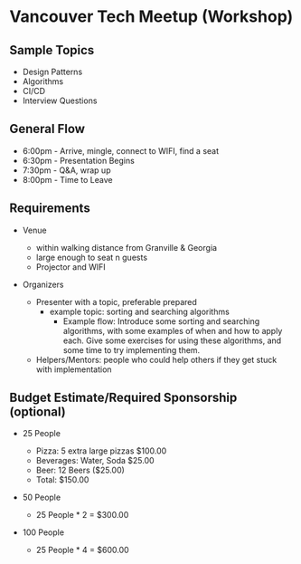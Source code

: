 # Vancouver Tech Meetup (Workshop)

## Sample Topics

  * Design Patterns
  * Algorithms
  * CI/CD
  * Interview Questions

## General Flow

  * 6:00pm - Arrive, mingle, connect to WIFI, find a seat
  * 6:30pm - Presentation Begins
  * 7:30pm - Q&A, wrap up
  * 8:00pm - Time to Leave

## Requirements

  * Venue
    - within walking distance from Granville & Georgia
    - large enough to seat n guests
    - Projector and WIFI

  * Organizers
    - Presenter with a topic, preferable prepared
      + example topic: sorting and searching algorithms
        - Example flow: Introduce some sorting and searching algorithms, with some examples of when and how to apply each. Give some exercises for using these algorithms, and some time to try implementing them.
    - Helpers/Mentors: people who could help others if they get stuck with implementation

## Budget Estimate/Required Sponsorship (optional)

  * 25 People
    - Pizza: 5 extra large pizzas $100.00
    - Beverages: Water, Soda $25.00 
    - Beer: 12 Beers ($25.00)
    - Total: $150.00

  * 50 People
    - 25 People * 2 = $300.00

  * 100 People
    - 25 People * 4 = $600.00
        

